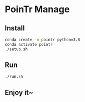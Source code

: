 # PoinTr Manage

## Install

```bash
conda create -n pointr python=3.8
conda activate pointr
./setup.sh
```

## Run

```bash
./run.sh
```

## Enjoy it~

